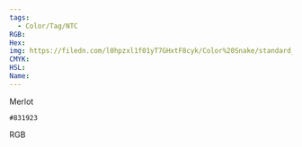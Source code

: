 ```yaml
---
tags:
  - Color/Tag/NTC
RGB:
Hex:
img: https://filedn.com/l0hpzxl1f01yT7GHxtF8cyk/Color%20Snake/standard_csv_to_svg//831923.svg
CMYK:
HSL:
Name:
---
```

Merlot
```palette
#831923
```
RGB
